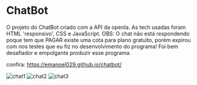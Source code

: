 # ChatBot #

<p>O projeto do ChatBot criado com a API da openIa. As tech usadas foram HTML 'responsivo', CSS e JavaScript. 
OBS: O chat não está respondendo poque tem que PAGAR existe uma cota para plano gratuito, porém expirou com nos testes que eu fiz no desenvolvimento do programa! Foi bem desafiador e empolgante produzir esse programa.</p>

confira: https://emanoel029.github.io/chatbot/

![chat1](https://github.com/Emanoel029/chatbot/assets/138140487/1f209185-42db-458b-afd2-82aef14d27c6)
![chat2](https://github.com/Emanoel029/chatbot/assets/138140487/64f314e7-5635-4412-8189-80673b64c211)
![chat3](https://github.com/Emanoel029/chatbot/assets/138140487/093ad28e-acc1-44e6-ade8-13e70bd55929)


